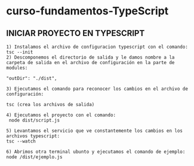 # curso-fundamentos-TypeScript

## INICIAR PROYECTO EN TYPESCRIPT
	1) Instalamos el archivo de configuracion typescript con el comando:
	tsc --init
	2) Descomponemos el directorio de salida y le damos nombre a la carpeta de salida en el archivo de configuración en la parte de modules:
	
	"outDir": "./dist",
	
	3) Ejecutamos el comando para reconocer los cambios en el archivo de configuración:
	
	tsc (crea los archivos de salida)
	
	4) Ejecutamos el proyecto con el comando:
	 node dist/script.js

	5) Levantamos el servicio que ve constantemente los cambios en los archivos typescript:
	tsc --watch
    
	6) Abrimos otra terminal ubunto y ejecutamos el comando de ejemplo:
    node /dist/ejemplo.js